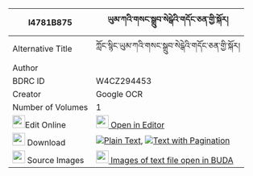 |I4781B875|ཡུམ་ཀའི་གསང་སྒྲུབ་སེངྒེའི་གདོང་ཅན་གྱི་སྐོར། 
| --- | --- 
|Alternative Title |ཀློང་སྙིང་ཡུམ་ཀའི་གསང་སྒྲུབ་སེངྒེའི་གདོང་ཅན་གྱི་སྐོར།
|Author | 
|BDRC ID | W4CZ294453
|Creator | Google OCR
|Number of Volumes| 1
|<img width="25" src="https://img.icons8.com/color/25/000000/edit-property.png">Edit Online| [<img width="25" src="https://avatars.githubusercontent.com/u/45091458?s=200&v=4"> Open in Editor](http://editor.openpecha.org/I4781B875)
|<img width="25" src="https://img.icons8.com/fluent/48/000000/download-2.png"/>  Download | [![](https://img.icons8.com/color/20/000000/txt.png)Plain Text](https://github.com/Openpecha/I4781B875/releases/download/v1/yumka_i_sang_drub_senge_dong_c_plain_I4781B875.zip), [![](https://img.icons8.com/color/20/000000/txt.png)Text with Pagination](https://github.com/Openpecha/I4781B875/releases/download/v1/yumka_i_sang_drub_senge_dong_c_pages_I4781B875.zip)
|<img width="25" src="https://img.icons8.com/plasticine/100/000000/pictures-folder.png"/>  Source Images | [<img width="25" src="https://library.bdrc.io/icons/BUDA-small.svg"> Images of text file open in BUDA](https://library.bdrc.io/show/bdr:W4CZ294453)